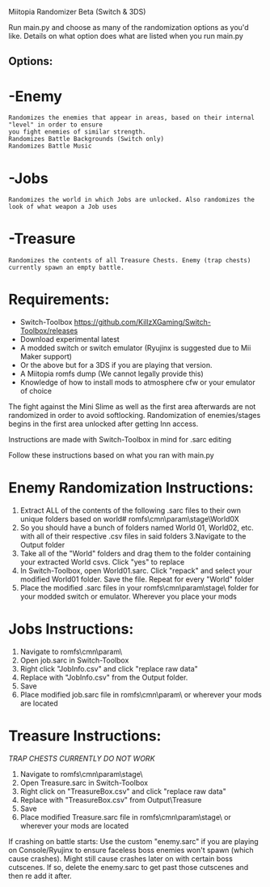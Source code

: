 Miitopia Randomizer Beta (Switch & 3DS)

Run main.py and choose as many of the randomization options as you'd like. Details
on what option does what are listed when you run main.py

## Options:
# -Enemy
    Randomizes the enemies that appear in areas, based on their internal "level" in order to ensure
    you fight enemies of similar strength.
    Randomizes Battle Backgrounds (Switch only)
    Randomizes Battle Music

# -Jobs
    Randomizes the world in which Jobs are unlocked. Also randomizes the look of what weapon a Job uses

# -Treasure
    Randomizes the contents of all Treasure Chests. Enemy (trap chests) currently spawn an empty battle.

# Requirements:
- Switch-Toolbox https://github.com/KillzXGaming/Switch-Toolbox/releases
- Download experimental latest
- A modded switch or switch emulator (Ryujinx is suggested due to Mii Maker support)
- Or the above but for a 3DS if you are playing that version.
- A Miitopia romfs dump (We cannot legally provide this)
- Knowledge of how to install mods to atmosphere cfw or your emulator of choice

The fight against the Mini Slime as well as the first area afterwards are not
randomized in order to avoid softlocking. Randomization of enemies/stages begins
in the first area unlocked after getting Inn access.

Instructions are made with Switch-Toolbox in mind for .sarc editing

Follow these instructions based on what you ran with main.py

# Enemy Randomization Instructions:
1. Extract ALL of the contents of the following .sarc files to their own unique
folders based on world# romfs\cmn\param\stage\World0X
2. So you should have a bunch of folders named World 01, World02, etc. with all
of their respective .csv files in said folders
3.Navigate to the Output folder
3. Take all of the "World" folders and drag them to the folder containing your
extracted World csvs. Click "yes" to replace
4. In Switch-Toolbox, open World01.sarc. Click "repack" and select your modified
World01 folder. Save the file. Repeat for every "World" folder
5. Place the modified .sarc files in your romfs\cmn\param\stage\ folder for your
modded switch or emulator. Wherever you place your mods

# Jobs Instructions:
1. Navigate to romfs\cmn\param\
2. Open job.sarc in Switch-Toolbox
3. Right click "JobInfo.csv" and click "replace raw data"
4. Replace with "JobInfo.csv" from the Output folder.
5. Save
6. Place modified job.sarc file in romfs\cmn\param\ or wherever your mods are located

# Treasure Instructions:
*TRAP CHESTS CURRENTLY DO NOT WORK*
1. Navigate to romfs\cmn\param\stage\
2. Open Treasure.sarc in Switch-Toolbox
3. Right click on "TreasureBox.csv" and click "replace raw data"
4. Replace with "TreasureBox.csv" from Output\Treasure
5. Save
6. Place modified Treasure.sarc file in romfs\cmn\param\stage\ or wherever your mods are located

If crashing on battle starts:
    Use the custom "enemy.sarc" if you are playing on Console/Ryujinx to ensure faceless boss enemies
    won't spawn (which cause crashes).
    Might still cause crashes later on with certain boss cutscenes. If so, delete the enemy.sarc to get past those
    cutscenes and then re add it after.